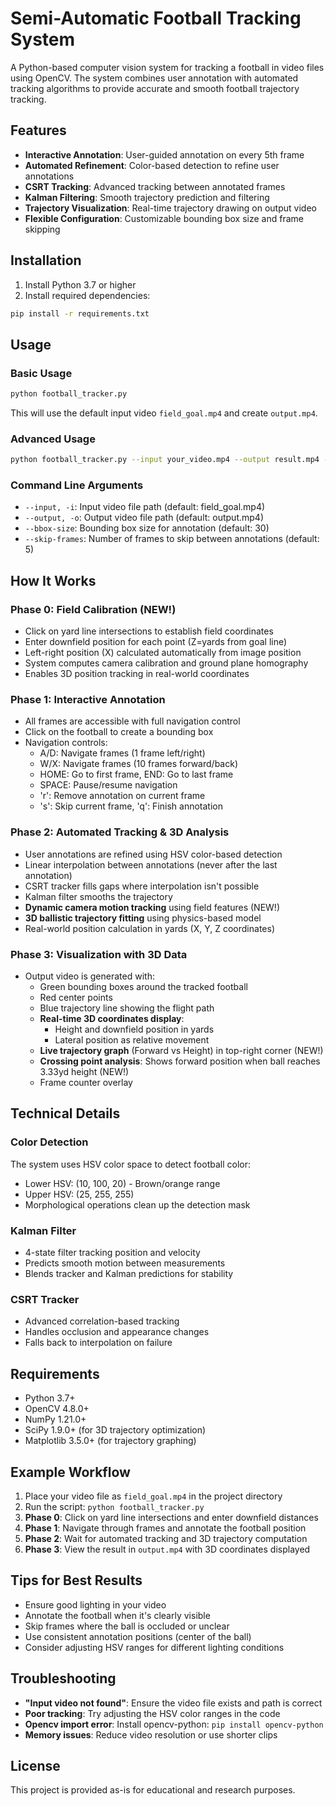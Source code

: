 # Semi-Automatic Football Tracking System

A Python-based computer vision system for tracking a football in video files using OpenCV. The system combines user annotation with automated tracking algorithms to provide accurate and smooth football trajectory tracking.

## Features

- **Interactive Annotation**: User-guided annotation on every 5th frame
- **Automated Refinement**: Color-based detection to refine user annotations
- **CSRT Tracking**: Advanced tracking between annotated frames
- **Kalman Filtering**: Smooth trajectory prediction and filtering
- **Trajectory Visualization**: Real-time trajectory drawing on output video
- **Flexible Configuration**: Customizable bounding box size and frame skipping

## Installation

1. Install Python 3.7 or higher
2. Install required dependencies:

```bash
pip install -r requirements.txt
```

## Usage

### Basic Usage

```bash
python football_tracker.py
```

This will use the default input video `field_goal.mp4` and create `output.mp4`.

### Advanced Usage

```bash
python football_tracker.py --input your_video.mp4 --output result.mp4 --bbox-size 25 --skip-frames 3
```

### Command Line Arguments

- `--input, -i`: Input video file path (default: field_goal.mp4)
- `--output, -o`: Output video file path (default: output.mp4)
- `--bbox-size`: Bounding box size for annotation (default: 30)
- `--skip-frames`: Number of frames to skip between annotations (default: 5)

## How It Works

### Phase 0: Field Calibration (NEW!)
- Click on yard line intersections to establish field coordinates
- Enter downfield position for each point (Z=yards from goal line)
- Left-right position (X) calculated automatically from image position
- System computes camera calibration and ground plane homography
- Enables 3D position tracking in real-world coordinates

### Phase 1: Interactive Annotation
- All frames are accessible with full navigation control
- Click on the football to create a bounding box
- Navigation controls:
  - A/D: Navigate frames (1 frame left/right)
  - W/X: Navigate frames (10 frames forward/back)
  - HOME: Go to first frame, END: Go to last frame
  - SPACE: Pause/resume navigation
  - 'r': Remove annotation on current frame
  - 's': Skip current frame, 'q': Finish annotation

### Phase 2: Automated Tracking & 3D Analysis
- User annotations are refined using HSV color-based detection
- Linear interpolation between annotations (never after the last annotation)
- CSRT tracker fills gaps where interpolation isn't possible
- Kalman filter smooths the trajectory
- **Dynamic camera motion tracking** using field features (NEW!)
- **3D ballistic trajectory fitting** using physics-based model
- Real-world position calculation in yards (X, Y, Z coordinates)

### Phase 3: Visualization with 3D Data
- Output video is generated with:
  - Green bounding boxes around the tracked football
  - Red center points
  - Blue trajectory line showing the flight path
  - **Real-time 3D coordinates display**:
    - Height and downfield position in yards
    - Lateral position as relative movement
  - **Live trajectory graph** (Forward vs Height) in top-right corner (NEW!)
  - **Crossing point analysis**: Shows forward position when ball reaches 3.33yd height (NEW!)
  - Frame counter overlay

## Technical Details

### Color Detection
The system uses HSV color space to detect football color:
- Lower HSV: (10, 100, 20) - Brown/orange range
- Upper HSV: (25, 255, 255)
- Morphological operations clean up the detection mask

### Kalman Filter
- 4-state filter tracking position and velocity
- Predicts smooth motion between measurements
- Blends tracker and Kalman predictions for stability

### CSRT Tracker
- Advanced correlation-based tracking
- Handles occlusion and appearance changes
- Falls back to interpolation on failure

## Requirements

- Python 3.7+
- OpenCV 4.8.0+
- NumPy 1.21.0+
- SciPy 1.9.0+ (for 3D trajectory optimization)
- Matplotlib 3.5.0+ (for trajectory graphing)

## Example Workflow

1. Place your video file as `field_goal.mp4` in the project directory
2. Run the script: `python football_tracker.py`
3. **Phase 0**: Click on yard line intersections and enter downfield distances
4. **Phase 1**: Navigate through frames and annotate the football position
5. **Phase 2**: Wait for automated tracking and 3D trajectory computation
6. **Phase 3**: View the result in `output.mp4` with 3D coordinates displayed

## Tips for Best Results

- Ensure good lighting in your video
- Annotate the football when it's clearly visible
- Skip frames where the ball is occluded or unclear
- Use consistent annotation positions (center of the ball)
- Consider adjusting HSV ranges for different lighting conditions

## Troubleshooting

- **"Input video not found"**: Ensure the video file exists and path is correct
- **Poor tracking**: Try adjusting the HSV color ranges in the code
- **Opencv import error**: Install opencv-python: `pip install opencv-python`
- **Memory issues**: Reduce video resolution or use shorter clips

## License

This project is provided as-is for educational and research purposes.
